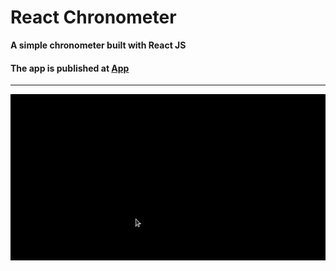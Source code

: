 # React Chronometer

**A simple chronometer built with React JS**

#### The app is published at [App](https://salimov333.github.io/react-chronometer/)
---


![screenshot](./reference.gif)